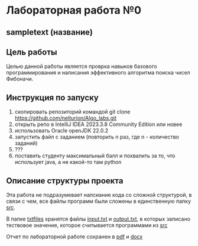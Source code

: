 # Лабораторная работа №0
## sampletext (название)

## Цель работы

Целью данной работы является проврка навыков базового 
программирования и написания эффективного алгоритма 
поиска чисел Фибоначи.

## Инструкция по запуску

1) скопировать репозиторий командой git clone https://github.com/nelturion/Algo_labs.git 
2) открыть репо в IntelliJ IDEA 2023.3.8 Community Edition или новее
3) использовать Oracle openJDK 22.0.2
4) запустить файл с заданием (повторить n раз, где n - количество заданий)
5) ???
6) поставить студенту максимальный балл и похвалить за то, что использует java, а не какой-то там python

## Описание структуры проекта
Эта работа не подразумевает напсиание кода со 
сложной структурой, в связи с чем, все файлы 
программ были сложены в единственную папку [src](./src).

В папке [txtfiles](./txtfiles) хранятся файлы [input.txt](./txtfiles/input.txt) 
и [output.txt](./txtfiles/output.txt), 
в которых записано тествовое значение, которое 
считывается программами из [src](./src)

Отчет по лабораторной работе сохранен в [pdf](./ЛР%20№0.docx.pdf) 
и [docx](./ЛР%20№0.docx.pdf)

